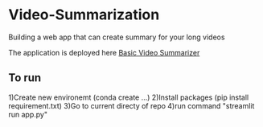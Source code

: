 # Video-Summarization
Building a web app that can create summary for your long videos

The application is deployed here
<a href="https://videosummary12.herokuapp.com/">Basic Video Summarizer</a>

## To run
1)Create new environemt (conda create ...)
2)Install packages (pip install requirement.txt)
3)Go to current directy of repo
4)run command "streamlit run app.py"

